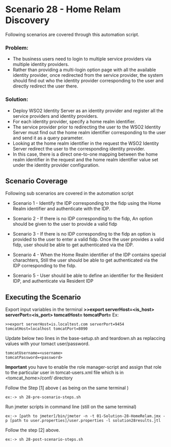# Scenario 28 - Home Relam Discovery

Following scenarios are covered through this automation script.

### Problem:
- The business users need to login to multiple service providers via multiple identity providers.
- Rather than providing a multi-login option page with all the available identity provider, once redirected from the service provider, the system should find out who the identity provider corresponding to the user and directly redirect the user there.

### Solution:
- Deploy WSO2 Identity Server as an identity provider and register all the service providers and identity providers.
- For each identity provider, specify a home realm identifier.
- The service provider prior to redirecting the user to the WSO2 Identity Server must find out the home realm identifier corresponding to the user and send it as a query parameter.
- Looking at the home realm identifier in the request the WSO2 Identity Server redirect the user to the corresponding identity provider.
- In this case, there is a direct one-to-one mapping between the home realm identifier in the request and the home realm identifier value set under the identity provider configuration.

## Scenario Coverage

Following sub scenarios are covered in the automation script

- Scenario 1 - Identify the IDP corresponding to the fidp using the Home Realm identifier and authenticate with the IDP.

- Scenario 2 - If there is no IDP corresponding to the fidp, An option should be given to the user to provide a valid fidp

- Scenario 3 - If there is no IDP corresponding to the fidp an option is provided to the user to enter a valid fidp. Once the user provides a valid fidp, user should be able to get authenticated via the IDP.

- Scenario 4 - When the Home Realm identifier of the IDP contains special charachters, Still the user should be able to get authenticated via the IDP corresponding to the fidp.

- Scenario 5 - User should be able to define an identifier for the Resident IDP, and authenticate via Resident IDP

## Executing the Scenario 

Export input variables in the terminal
**>>export serverHost=<is_host> serverPort=<is_port> tomcatHost=<tomcatHost> tomcatPort=<tomcatPort>**
Ex:
```
>>export serverHost=is.localtest.com serverPort=9454 tomcatHost=localhost tomcatPort=8090
```
Update below two lines in the base-setup.sh and teardown.sh as replaccing values with your tomact user/password.
```
tomcatUsername=<username>
tomcatPassword=<password>
```
**Important** you have to enable the role manager-script and assign that role to the particular user in tomcat-users.xml file which is in <tomcat_home>/conf/ directory

Follow the Step [1] above ( as being on the same terminal )
```
ex:-> sh 28-pre-scenario-steps.sh
```

Run jmeter scripts in command line (still on the same terminal)
```
ex:-> [path to jmeter]/bin/jmeter -n -t 01-Solution-28-HomeRelam.jmx -p [path to user.properties]/user.properties -l solution28results.jtl
```

Follow the step [2] above. 
```
ex:-> sh 28-post-scenario-steps.sh
```




